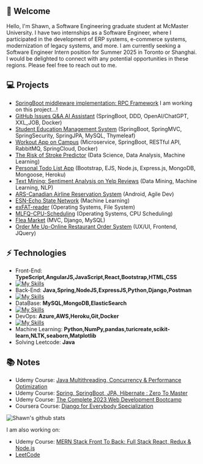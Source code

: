 <h2> 🤖 Welcome</h2>

Hello, I'm Shawn, a Software Engineering graduate student at McMaster University. I have two internships as a Software Engineer, where I participated in the development of ERP systems, e-commerce systems, modernization of legacy systems, and more. I am currently seeking a Software Engineer Intern position for Summer 2025 in Toronto or Shanghai. I would be delighted to connect with any potential opportunities in these regions. Please feel free to reach out to me.

## 💻 Projects
* [SpringBoot middleware implementation: RPC Framework](https://github.com/Makiato1999/RPC-Framework) I am working on this project...!
* [GitHub Issues Q&A AI Assistant](https://github.com/Makiato1999/ChatBot-api) (SpringBoot, DDD, OpenAI/ChatGPT, XXL_JOB, Docker)
* [Student Education Management System](https://github.com/Makiato1999/EduManageSystem) (SpringBoot, SpringMVC, SpringSecurity, SpringJPA, MySQL, Thymeleaf)
* [Workout App on Campus](https://github.com/Makiato1999/MacRun-MicroService) (Microservice, SpringBoot, RESTful API, RabbitMQ, SpringCloud, Docker)
* [The Risk of Stroke Predictor](https://github.com/Makiato1999/StrokePredict-DataScience) (Data Science, Data Analysis, Machine Learning)
* [Personal Todo List App](https://github.com/Makiato1999/Todo-List-Warehouse) (Bootstrap, EJS, Node.js, Express.js, MongoDB, Mongoose, Heroku) 
* [Text Mining: Sentiment Analysis on Yelp Reviews](https://github.com/Makiato1999/COMP4710_Yelp) (Data Mining, Machine Learning, NLP)
* [ARS-Canadian Airline Reservation System](https://github.com/Makiato1999/ARS) (Android, Agile Dev)
* [ESN-Echo State Network](https://github.com/Makiato1999/ESN-echo-state-network) (Machine Learning)
* [exFAT-reader](https://github.com/Makiato1999/exFAT-reader) (Operating Systems, File System)
* [MLFQ-CPU-Scheduling](https://github.com/Makiato1999/MLFQ-CPU-Scheduling) (Operating Systems, CPU Scheduling)
* [Flea Market](https://github.com/Makiato1999/FleaMarket) (MVC, Django, MySQL)
* [Order Me Up-Online Restaurant Order System](https://github.com/Makiato1999/COMP3020-Group24) (UX/UI, Frontend, JQuery)

## ⚡ Technologies 
- Front-End: **TypeScript,AngularJS,JavaScript,React,Bootstrap,HTML,CSS**
- [![My Skills](https://skillicons.dev/icons?i=ts,angular,js,react,bootstrap,html,css)](https://skillicons.dev)
- Back-End: **Java,Spring,NodeJS,ExpressJS,Python,Django,Postman**
- [![My Skills](https://skillicons.dev/icons?i=java,spring,nodejs,express,py,django,postman)](https://skillicons.dev)
- DataBase: **MySQL,MongoDB,ElasticSearch**
- [![My Skills](https://skillicons.dev/icons?i=mysql,mongodb,elasticsearch)](https://skillicons.dev)
- DevOps: **Azure,AWS,Heroku,Git,Docker**
- [![My Skills](https://skillicons.dev/icons?i=azure,aws,heroku,git,docker)](https://skillicons.dev)
- Machine Learning: **Python,NumPy,pandas,turicreate,scikit-learn,NLTK,seaborn,Matplotlib**
- Solving Leetcode: **Java**

## :books: Notes
- Udemy Course: [Java Multithreading, Concurrency & Performance Optimization
](https://github.com/Makiato1999/Java-MultiThreading)
- Udemy Course: [Spring, SpringBoot, JPA, Hibernate : Zero To Master](https://github.com/Makiato1999/Spring-Notes)
- Udemy Course: [The Complete 2023 Web Development Bootcamp](https://github.com/Makiato1999/2023Web-Bootcamp-Notes)
- Coursera Course: [Django for Everybody Specialization](https://github.com/Makiato1999/Backend-Django-Notes)

![Shawn's github stats](https://github-readme-stats-git-masterrstaa-rickstaa.vercel.app/api?username=Makiato1999&hide=["issues"]&show_icons=true)

I am also working on:
- Udemy Course: [MERN Stack Front To Back: Full Stack React, Redux & Node.js](https://github.com/Makiato1999/MERN-Notes)
- [LeetCode](https://github.com/Makiato1999/LeetCode)
